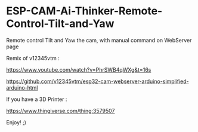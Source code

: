 # ESP-CAM-Ai-Thinker-Remote-Control-Tilt-and-Yaw
Remote control Tilt and Yaw the cam, with manual command on WebServer page

Remix of v12345vtm :

https://www.youtube.com/watch?v=PhrSWB4qWXg&t=16s

https://github.com/v12345vtm/esp32-cam-webserver-arduino-simplified-arduino-html

If you have a 3D Printer :

https://www.thingiverse.com/thing:3579507


Enjoy!
;)

